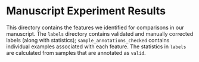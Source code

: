 # Manuscript Experiment Results

This directory contains the features we identified for comparisons in our manuscript. The `labels` directory contains validated and manually corrected labels (along with statistics); `sample_annotations_checked` contains individual examples associated with each feature. The statistics in `labels` are calculated from samples that are annotated as `valid`.